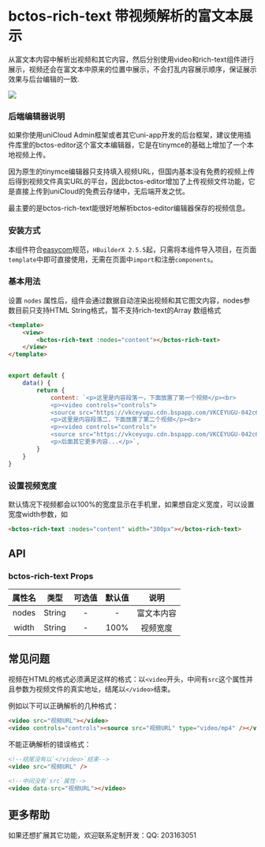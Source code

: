 # bctos-rich-text 带视频解析的富文本展示

从富文本内容中解析出视频和其它内容，然后分别使用video和rich-text组件进行展示，视频还会在富文本中原来的位置中展示，不会打乱内容展示顺序，保证展示效果与后台编辑的一致.

![](https://vkceyugu.cdn.bspapp.com/VKCEYUGU-042c6b2e-63dd-4fe1-b729-b6327b68450a/df3588f1-bc52-42ed-9c25-87771d48cbe6.png)

### 后端编辑器说明

如果你使用uniCloud Admin框架或者其它uni-app开发的后台框架，建议使用插件库里的bctos-editor这个富文本编辑器，它是在tinymce的基础上增加了一个本地视频上传。

因为原生的tinymce编辑器只支持填入视频URL，但国内基本没有免费的视频上传后得到视频文件真实URL的平台，因此bctos-editor增加了上传视频文件功能，它是直接上传到uniCloud的免费云存储中，无后端开发之忧。

最主要的是bctos-rich-text能很好地解析bctos-editor编辑器保存的视频信息。

### 安装方式

本组件符合[easycom](https://uniapp.dcloud.io/collocation/pages?id=easycom)规范，`HBuilderX 2.5.5`起，只需将本组件导入项目，在页面`template`中即可直接使用，无需在页面中`import`和注册`components`。

### 基本用法

设置 `nodes` 属性后，组件会通过数据自动渲染出视频和其它图文内容，nodes参数目前只支持HTML String格式，暂不支持rich-text的Array 数组格式

```html
<template>
	<view>
		<bctos-rich-text :nodes="content"></bctos-rich-text>
	</view>
</template>

```

```javascript

export default {
	data() { 
		return {
			content: `<p>这里是内容段落一，下面放置了第一个视频</p><br>
			<p><video controls="controls">
			<source src="https://vkceyugu.cdn.bspapp.com/VKCEYUGU-042c6b2e-63dd-4fe1-b729-b6327b68450a/d906ba15-9041-4137-bc3f-44a413c855e0.mp4" type="video/mp4" /></video></p><br>
			<p>这里是内容段落二，下面放置了第二个视频</p><br>
			<p><video controls="controls">
			<source src="https://vkceyugu.cdn.bspapp.com/VKCEYUGU-042c6b2e-63dd-4fe1-b729-b6327b68450a/ae4a89d7-5c7e-48d2-b6f9-0da5c848bbda.mp4" type="video/mp4" /></video></p><br>
			<p>后面其它更多内容...</p>`,
		}
	}
}
```

### 设置视频宽度

默认情况下视频都会以100%的宽度显示在手机里，如果想自定义宽度，可以设置宽度width参数，如

```html
<bctos-rich-text :nodes="content" width="300px"></bctos-rich-text>
```

## API

### bctos-rich-text Props

| 属性名			| 类型		|可选值	| 默认值		| 说明		|
| :-:			| :-:		|:-:	|:-:		| :-:		|
|nodes			| String	|-		|-			| 富文本内容	|
|width			| String	|-		|100%		| 视频宽度	|

## 常见问题

视频在HTML的格式必须满足这样的格式：以`<video`开头，中间有`src`这个属性并且参数为视频文件的真实地址，结尾以`</video>`结束。

例如以下可以正确解析的几种格式：

```html
<video src="视频URL"></video>
<video controls="controls"><source src="视频URL" type="video/mp4" /></video>
```

不能正确解析的错误格式：

```html
<!--结尾没有以`</video>`结束-->
<video src="视频URL" />

<!--中间没有`src`属性-->
<video data-src="视频URL"></video>
```

## 更多帮助

如果还想扩展其它功能，欢迎联系定制开发：QQ: 203163051